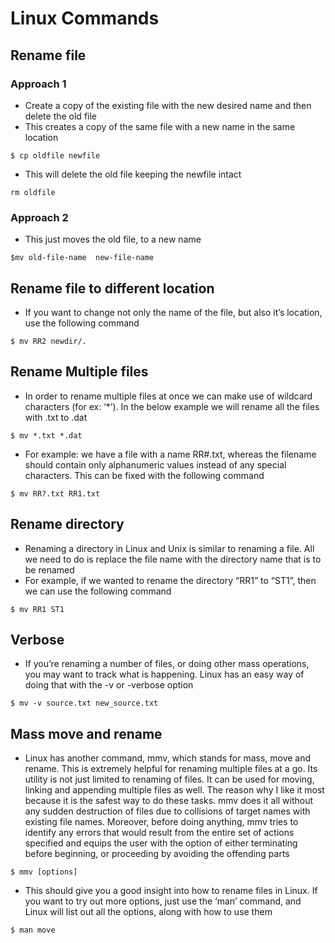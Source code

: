 # Linux Commands

## Rename file
### Approach 1
* Create a copy of the existing file with the new desired name and then delete the old file
* This creates a copy of the same file with a new name in the same location
```
$ cp oldfile newfile
```
* This will delete the old file keeping the newfile intact
```
rm oldfile
```
### Approach 2
* This just moves the old file, to a new name
```
$mv old-file-name  new-file-name
```

## Rename file to different location
* If you want to change not only the name of the file, but also it’s location, use the following command
```
$ mv RR2 newdir/.
```

## Rename Multiple files
* In order to rename multiple files at once we can make use of wildcard characters (for ex: ‘*’). In the below example we will rename all the files with .txt to .dat
```
$ mv *.txt *.dat
```
* For example: we have a file with a name RR#.txt, whereas the filename should contain only alphanumeric values instead of any special characters. This can be fixed with the following command
```
$ mv RR?.txt RR1.txt
```

## Rename directory
* Renaming a directory in Linux and Unix is similar to renaming a file. All we need to do is replace the file name with the directory name that is to be renamed
* For example, if we wanted to rename the directory “RR1” to “ST1”, then we can use the following command
```
$ mv RR1 ST1
```

## Verbose
* If you’re renaming a number of files, or doing other mass operations, you may want to track what is happening. Linux has an easy way of doing that with the -v or -verbose option
```
$ mv -v source.txt new_source.txt
```

## Mass move and rename
* Linux has another command, mmv, which stands for mass, move and rename. This is extremely helpful for renaming multiple files at a go. Its utility is not just limited to renaming of files. It can be used for moving, linking and appending multiple files as well. The reason why I like it most because it is the safest way to do these tasks. mmv does it all without any sudden destruction of files due to collisions of target names with existing file names. Moreover, before doing anything, mmv tries to identify any errors that would result from the entire set of actions specified and equips the user with the option of either terminating before beginning, or proceeding by avoiding the offending parts
```
$ mmv [options]
```
* This should give you a good insight into how to rename files in Linux. If you want to try out more options, just use the ‘man’ command, and Linux will list out all the options, along with how to use them
```
$ man move
```